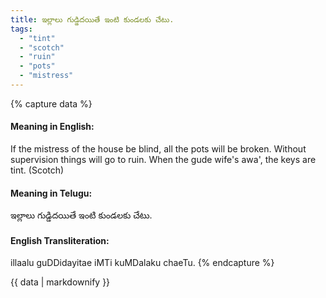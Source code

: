 ```yaml
---
title: ఇల్లాలు గుడ్డిదయితే ఇంటి కుండలకు చేటు.
tags:
  - "tint"
  - "scotch"
  - "ruin"
  - "pots"
  - "mistress"
---
```


{% capture data %}
#### Meaning in English:
If the mistress of the house be blind, all the pots will be broken.
Without supervision things will go to ruin.
When the gude wife's awa', the keys are tint. (Scotch)

#### Meaning in Telugu:
ఇల్లాలు గుడ్డిదయితే ఇంటి కుండలకు చేటు.

#### English Transliteration:
illaalu guDDidayitae iMTi kuMDalaku chaeTu.
{% endcapture %}

{{ data | markdownify }}

